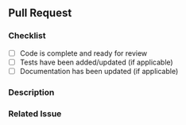 <!--
Thank you for your contribution! Please fill out the sections below.
-->

## Pull Request

### Checklist
- [ ] Code is complete and ready for review
- [ ] Tests have been added/updated (if applicable)
- [ ] Documentation has been updated (if applicable)

### Description
<!-- Briefly describe what changes were made and why. -->

### Related Issue
<!-- Link to any related issue (e.g., #123) if applicable. -->
